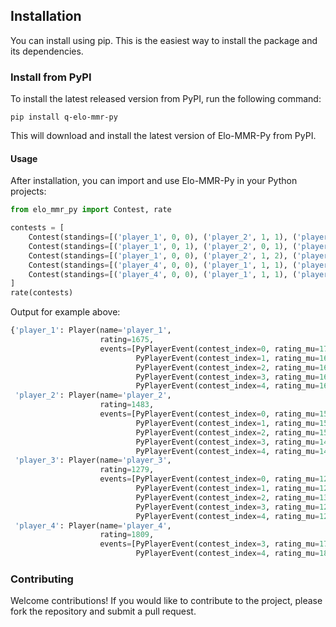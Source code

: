 ## Installation

You can install using pip. This is the easiest way to install the package and its dependencies.

### Install from PyPI

To install the latest released version from PyPI, run the following command:

```
pip install q-elo-mmr-py
```

This will download and install the latest version of Elo-MMR-Py from PyPI.

#### Usage

After installation, you can import and use Elo-MMR-Py in your Python projects:

```python
from elo_mmr_py import Contest, rate

contests = [
    Contest(standings=[('player_1', 0, 0), ('player_2', 1, 1), ('player_3', 2, 2)]),
    Contest(standings=[('player_1', 0, 1), ('player_2', 0, 1), ('player_3', 2, 2)]),
    Contest(standings=[('player_1', 0, 0), ('player_2', 1, 2), ('player_3', 1, 2)]),
    Contest(standings=[('player_4', 0, 0), ('player_1', 1, 1), ('player_2', 2, 2), ('player_3', 3, 3)]),
    Contest(standings=[('player_4', 0, 0), ('player_1', 1, 1), ('player_2', 2, 2), ('player_3', 3, 3)]),
]
rate(contests)
```

Output for example above:

```python
{'player_1': Player(name='player_1',
                    rating=1675,
                    events=[PyPlayerEvent(contest_index=0, rating_mu=1705, rating_sig=171, perf_score=1744, place=0),
                            PyPlayerEvent(contest_index=1, rating_mu=1663, rating_sig=130, perf_score=1618, place=0),
                            PyPlayerEvent(contest_index=2, rating_mu=1686, rating_sig=111, perf_score=1728, place=0),
                            PyPlayerEvent(contest_index=3, rating_mu=1678, rating_sig=100, perf_score=1660, place=1),
                            PyPlayerEvent(contest_index=4, rating_mu=1675, rating_sig=94, perf_score=1666, place=1)]),
 'player_2': Player(name='player_2',
                    rating=1483,
                    events=[PyPlayerEvent(contest_index=0, rating_mu=1500, rating_sig=171, perf_score=1500, place=1),
                            PyPlayerEvent(contest_index=1, rating_mu=1555, rating_sig=130, perf_score=1618, place=0),
                            PyPlayerEvent(contest_index=2, rating_mu=1500, rating_sig=111, perf_score=1393, place=1),
                            PyPlayerEvent(contest_index=3, rating_mu=1487, rating_sig=100, perf_score=1459, place=2),
                            PyPlayerEvent(contest_index=4, rating_mu=1483, rating_sig=94, perf_score=1471, place=2)]),
 'player_3': Player(name='player_3',
                    rating=1279,
                    events=[PyPlayerEvent(contest_index=0, rating_mu=1295, rating_sig=171, perf_score=1256, place=2),
                            PyPlayerEvent(contest_index=1, rating_mu=1270, rating_sig=130, perf_score=1242, place=2),
                            PyPlayerEvent(contest_index=2, rating_mu=1312, rating_sig=111, perf_score=1393, place=1),
                            PyPlayerEvent(contest_index=3, rating_mu=1291, rating_sig=100, perf_score=1240, place=3),
                            PyPlayerEvent(contest_index=4, rating_mu=1279, rating_sig=94, perf_score=1247, place=3)]),
 'player_4': Player(name='player_4',
                    rating=1809,
                    events=[PyPlayerEvent(contest_index=3, rating_mu=1767, rating_sig=171, perf_score=1819, place=0),
                            PyPlayerEvent(contest_index=4, rating_mu=1809, rating_sig=130, perf_score=1855, place=0)])}
```

### Contributing

Welcome contributions! If you would like to contribute to the project, please fork the repository and submit a pull request.
